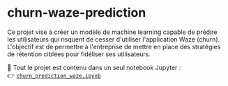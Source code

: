 # churn-waze-prediction
Ce projet vise à créer un modèle de machine learning capable de prédire les utilisateurs qui risquent de cesser d'utiliser l'application Waze (churn). L'objectif est de permettre à l'entreprise de mettre en place des stratégies de rétention ciblées pour fidéliser ses utilisateurs.









📁 Tout le projet est contenu dans un seul notebook Jupyter :  
👉 [`churn_prediction_waze.ipynb`](./churn_prediction_waze.ipynb)




